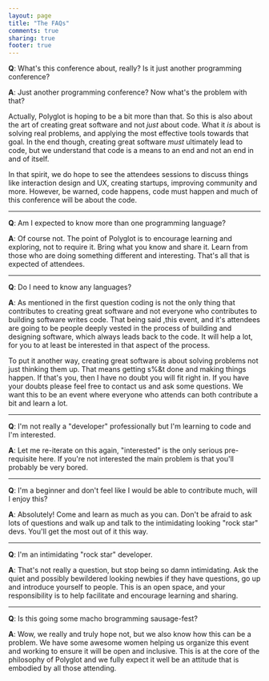 ```yaml
---
layout: page
title: "The FAQs"
comments: true
sharing: true
footer: true
---
```


__Q__: What's this conference about, really? Is it just another programming
conference?

__A__: Just another programming conference? Now what's the problem with that? 

Actually, Polyglot is hoping to be a bit more than that. So this is also about
the art of creating great software and not *just* about code. What it *is* about
is solving real problems, and applying the most effective tools towards that
goal. In the end though, creating great software *must* ultimately lead to code,
but we understand that code is a means to an end and not an end in and of
itself. 

In that spirit, we do hope to see the attendees sessions to discuss
things like interaction design and UX, creating startups, improving community
and more.  However, be warned, code happens, code must happen and much of this
conference will be about the code.

---

__Q__: Am I expected to know more than one programming language?

__A__: Of course not. The point of Polyglot is to encourage learning and exploring, not to
require it. Bring what you know and share it. Learn from those who are doing
something different and interesting. That's all that is expected of attendees.

---

__Q__: Do I need to know any languages?

__A__: As mentioned in the first question coding is not the only thing that
contributes to creating great software and not everyone who contributes to
building software writes code. That being said ,this event, and it's attendees
are going to be people deeply vested in the process of building and designing
software, which always leads back to the code. It will help a lot, for you to at
least be interested in that aspect of the process.

To put it another way, creating great software is about solving problems not
just thinking them up. That means getting s%&t done and making things happen. If
that's you, then I have no doubt you will fit right in. If you have your doubts
please feel free to contact us and ask some questions. We want this to be
an event where everyone who attends can both contribute a bit and learn a lot.

---

__Q__: I'm not really a "developer" professionally but I'm learning to code and
I'm interested.

__A__: Let me re-iterate on this again, "interested" is the only serious
pre-requisite here. If you're not interested the main problem is that you'll
probably be very bored.

---

__Q__: I'm a beginner and don't feel like I would be able to contribute much,
will I enjoy this?

__A__: Absolutely! Come and learn as much as you can. Don't
be afraid to ask lots of questions and walk up and talk to the intimidating
looking "rock star" devs. You'll get the most out of it this way.

---

__Q__: I'm an intimidating "rock star" developer.

__A__: That's not really a question, but stop being so damn intimidating. Ask
the quiet and possibly bewildered looking newbies if they have questions, go up
and introduce yourself to people. This is an open space, and your responsibility
is to help facilitate and encourage learning and sharing.

---

__Q__: Is this going some macho brogramming sausage-fest?

__A__: Wow, we really and truly hope not, but we also know how this can be a
problem. We have some awesome women helping us organize this event and
working to ensure it will be open and inclusive. This is at the core of the
philosophy of Polyglot and we fully expect it well be an attitude that is
embodied by all those attending.
